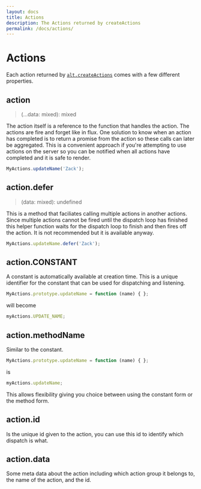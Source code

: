 ```yaml
---
layout: docs
title: Actions
description: The Actions returned by createActions
permalink: /docs/actions/
---
```


# Actions

Each action returned by [`alt.createActions`](createActions.md) comes with a few different properties.

## action

> (...data: mixed): mixed

The action itself is a reference to the function that handles the action. The actions are fire and forget like in flux. One solution to know when an action has completed is to return a promise from the action so these calls can later be aggregated. This is a convenient approach if you're attempting to use actions on the server so you can be notified when all actions have completed and it is safe to render.

```js
MyActions.updateName('Zack');
```

## action.defer

> (data: mixed): undefined

This is a method that faciliates calling multiple actions in another actions. Since multiple actions cannot be fired until the dispatch loop has finished this helper function waits for the dispatch loop to finish and then fires off the action. It is not recommended but it is available anyway.

```js
MyActions.updateName.defer('Zack');
```

## action.CONSTANT

A constant is automatically available at creation time. This is a unique identifier for the constant that can be used for dispatching and listening.

```js
MyActions.prototype.updateName = function (name) { };
```

will become

```js
myActions.UPDATE_NAME;
```

## action.methodName

Similar to the constant.

```js
MyActions.prototype.updateName = function (name) { };
```

is

```js
myActions.updateName;
```

This allows flexibility giving you choice between using the constant form or the method form.

## action.id

Is the unique id given to the action, you can use this id to identify which dispatch is what.

## action.data

Some meta data about the action including which action group it belongs to, the name of the action, and the id.
